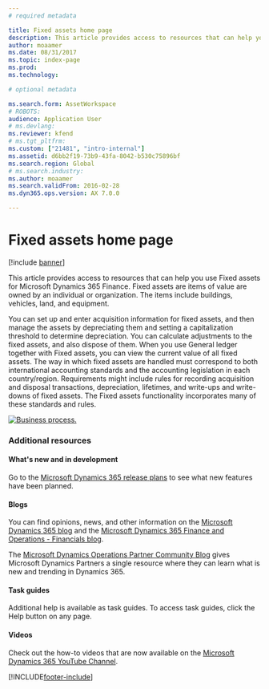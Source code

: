 ```yaml
---
# required metadata

title: Fixed assets home page
description: This article provides access to resources that can help you use Fixed assets for Microsoft Dynamics 365 Finance. 
author: moaamer
ms.date: 08/31/2017
ms.topic: index-page
ms.prod: 
ms.technology: 

# optional metadata

ms.search.form: AssetWorkspace 
# ROBOTS: 
audience: Application User
# ms.devlang: 
ms.reviewer: kfend
# ms.tgt_pltfrm: 
ms.custom: ["21481", "intro-internal"]
ms.assetid: d6bb2f19-73b9-43fa-8042-b530c75896bf
ms.search.region: Global
# ms.search.industry: 
ms.author: moaamer
ms.search.validFrom: 2016-02-28
ms.dyn365.ops.version: AX 7.0.0

---
```


# Fixed assets home page

[!include [banner](../includes/banner.md)]

This article provides access to resources that can help you use Fixed assets for Microsoft Dynamics 365 Finance. Fixed assets are items of value are owned by an individual or organization. The items include buildings, vehicles, land, and equipment. 

You can set up and enter acquisition information for fixed assets, and then manage the assets by depreciating them and setting a 
capitalization threshold to determine depreciation. You can calculate adjustments to the fixed assets, and also dispose of them. 
When you use General ledger together with Fixed assets, you can view the current value of all fixed assets. The way in which fixed 
assets are handled must correspond to both international accounting standards and the accounting legislation in each country/region. 
Requirements might include rules for recording acquisition and disposal transactions, depreciation, lifetimes, and write-ups and 
write-downs of fixed assets. The Fixed assets functionality incorporates many of these standards and rules.

[![Business process.](./media/FA-process.PNG)](./media/FA-process.PNG)



### Additional resources

#### What's new and in development

Go to the [Microsoft Dynamics 365 release plans](/dynamics365/release-plans/) to see what new features have been planned. 

#### Blogs

You can find opinions, news, and other information on the [Microsoft Dynamics 365 blog](https://community.dynamics.com/b/msftdynamicsblog?c=Enterprise) and the [Microsoft Dynamics 365 Finance and Operations - Financials blog](https://community.dynamics.com/365/financeandoperations/b/financials).

The [Microsoft Dynamics Operations Partner Community Blog](https://community.dynamics.com/partner/b/operationspartnercommunityblog) gives Microsoft Dynamics Partners a single resource where they can learn what is new and trending in Dynamics 365.

#### Task guides
Additional help is available as task guides. To access task guides, click the Help button on any page.

#### Videos

Check out the how-to videos that are now available on the 
[Microsoft Dynamics 365 YouTube Channel](https://www.youtube.com/channel/UCJGCg4rB3QSs8y_1FquelBQ).








[!INCLUDE[footer-include](../../includes/footer-banner.md)]
